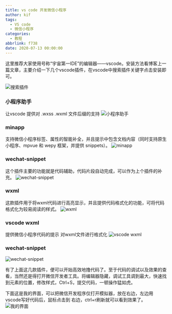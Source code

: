 ```yaml
---
title: vs code 开发微信小程序
author: kif
tags:
  - VS code
  - 微信小程序
categories:
  - 教程
abbrlink: f738
date: 2020-07-13 00:00:00
---
```

这里推荐大家使用号称“宇宙第一IDE”的编辑器——vscode。安装方法看博客上一篇文章，主要介绍一下几个vscode插件，在vscode中搜索插件关键字点击安装即可。

![搜索插件](https://cdn.jsdelivr.net/gh/wkif/CDN/img/vscode/6.png)

### [](#小程序助手 "小程序助手")小程序助手

让vscode 提供对 .wxss .wxml 文件后缀的支持
![小程序助手](https://cdn.jsdelivr.net/gh/wkif/CDN/img/vscode/8.png)

### [](#minapp "minapp")minapp

支持微信小程序标签、属性的智能补全，并且提示中包含文档内容（同时支持原生小程序、mpvue 和 wepy 框架，并提供 snippets）。
![minapp](https://cdn.jsdelivr.net/gh/wkif/CDN/img/vscode/9.png)

### [](#wechat-snippet "wechat-snippet")wechat-snippet

这个插件主要的功能就是代码辅助，代码片段自动完成，可以作为上个插件的补充。
![wechat-snippet](https://cdn.jsdelivr.net/gh/wkif/CDN/img/vscode/10.png)

### [](#wxml "wxml")wxml

这款插件用于将wxml代码进行高亮显示，并且提供代码格式化的功能，可将代码格式化为较易阅读的样式。
![wxml](https://cdn.jsdelivr.net/gh/wkif/CDN/img/vscode/11.png)

### [](#vscode-wxml "vscode wxml")vscode wxml

提供微信小程序代码的提示
对wxml文件进行格式化
![vscode wxml](https://cdn.jsdelivr.net/gh/wkif/CDN/img/vscode/12.png)

### [](#wechat-snippet-1 "wechat-snippet")wechat-snippet

![wechat-snippet](https://cdn.jsdelivr.net/gh/wkif/CDN/img/vscode/13.png)

有了上面这几款插件，便可以开始高效地撸代码了。至于代码的调试以及效果的查看，当然还是得打开微信开发者工具。将编辑器隐藏，调试工具调到最大，快速找到元素的位置，修改样式，Ctrl+S，提交代码，一顿操作猛如虎。

下面这是我的界面，可以把微信开发程序仅打开模拟器，放在右边，左边用vscode写好代码后，鼠标点击到 右边，ctrl+r刷新就可以看到效果了。
![我的界面](https://cdn.jsdelivr.net/gh/wkif/CDN/img/vscode/7.png)